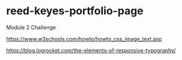 # reed-keyes-portfolio-page
Module 2 Challenge

<!-- overlay text on image -->
https://www.w3schools.com/howto/howto_css_image_text.asp

<!-- responsive text -->
https://blog.logrocket.com/the-elements-of-responsive-typography/
